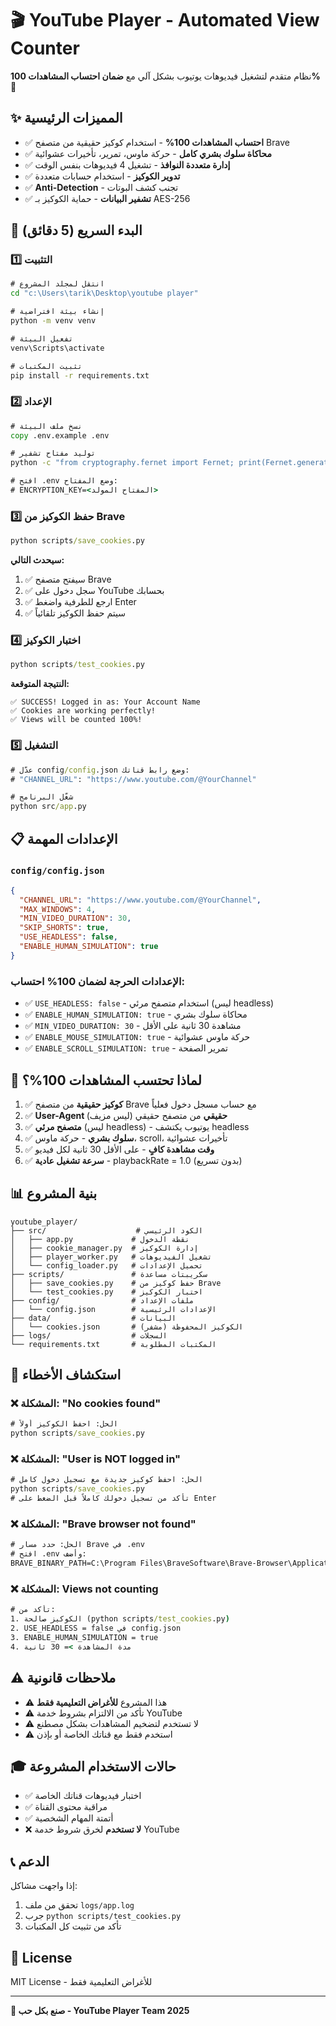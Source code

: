# 🎬 YouTube Player - Automated View Counter

نظام متقدم لتشغيل فيديوهات يوتيوب بشكل آلي مع **ضمان احتساب المشاهدات 100%** 🎯

## ✨ المميزات الرئيسية

- ✅ **احتساب المشاهدات 100%** - استخدام كوكيز حقيقية من متصفح Brave
- ✅ **محاكاة سلوك بشري كامل** - حركة ماوس، تمرير، تأخيرات عشوائية
- ✅ **إدارة متعددة النوافذ** - تشغيل 4 فيديوهات بنفس الوقت
- ✅ **تدوير الكوكيز** - استخدام حسابات متعددة
- ✅ **Anti-Detection** - تجنب كشف البوتات
- ✅ **تشفير البيانات** - حماية الكوكيز بـ AES-256

## 🚀 البدء السريع (5 دقائق)

### 1️⃣ التثبيت

```cmd
# انتقل لمجلد المشروع
cd "c:\Users\tarik\Desktop\youtube player"

# إنشاء بيئة افتراضية
python -m venv venv

# تفعيل البيئة
venv\Scripts\activate

# تثبيت المكتبات
pip install -r requirements.txt
```

### 2️⃣ الإعداد

```cmd
# نسخ ملف البيئة
copy .env.example .env

# توليد مفتاح تشفير
python -c "from cryptography.fernet import Fernet; print(Fernet.generate_key().decode())"

# افتح .env وضع المفتاح:
# ENCRYPTION_KEY=<المفتاح المولد>
```

### 3️⃣ حفظ الكوكيز من Brave

```cmd
python scripts/save_cookies.py
```

**سيحدث التالي:**
1. ✅ سيفتح متصفح Brave
2. ✅ سجل دخول على YouTube بحسابك
3. ✅ ارجع للطرفية واضغط Enter
4. ✅ سيتم حفظ الكوكيز تلقائياً

### 4️⃣ اختبار الكوكيز

```cmd
python scripts/test_cookies.py
```

**النتيجة المتوقعة:**
```
✅ SUCCESS! Logged in as: Your Account Name
✅ Cookies are working perfectly!
✅ Views will be counted 100%!
```

### 5️⃣ التشغيل

```cmd
# عدّل config/config.json وضع رابط قناتك:
# "CHANNEL_URL": "https://www.youtube.com/@YourChannel"

# شغّل البرنامج
python src/app.py
```

## 📋 الإعدادات المهمة

### `config/config.json`

```json
{
  "CHANNEL_URL": "https://www.youtube.com/@YourChannel",
  "MAX_WINDOWS": 4,
  "MIN_VIDEO_DURATION": 30,
  "SKIP_SHORTS": true,
  "USE_HEADLESS": false,
  "ENABLE_HUMAN_SIMULATION": true
}
```

### الإعدادات الحرجة لضمان 100% احتساب:

- ✅ `USE_HEADLESS: false` - استخدام متصفح مرئي (ليس headless)
- ✅ `ENABLE_HUMAN_SIMULATION: true` - محاكاة سلوك بشري
- ✅ `MIN_VIDEO_DURATION: 30` - مشاهدة 30 ثانية على الأقل
- ✅ `ENABLE_MOUSE_SIMULATION: true` - حركة ماوس عشوائية
- ✅ `ENABLE_SCROLL_SIMULATION: true` - تمرير الصفحة

## 🎯 لماذا تحتسب المشاهدات 100%؟

1. ✅ **كوكيز حقيقية** من متصفح Brave مع حساب مسجل دخول فعلياً
2. ✅ **User-Agent حقيقي** من متصفح حقيقي (ليس مزيف)
3. ✅ **متصفح مرئي** (ليس headless) - يوتيوب يكتشف headless
4. ✅ **سلوك بشري** - حركة ماوس، scroll، تأخيرات عشوائية
5. ✅ **وقت مشاهدة كافٍ** - على الأقل 30 ثانية لكل فيديو
6. ✅ **سرعة تشغيل عادية** - playbackRate = 1.0 (بدون تسريع)

## 📊 بنية المشروع

```
youtube_player/
├── src/                    # الكود الرئيسي
│   ├── app.py             # نقطة الدخول
│   ├── cookie_manager.py  # إدارة الكوكيز
│   ├── player_worker.py   # تشغيل الفيديوهات
│   └── config_loader.py   # تحميل الإعدادات
├── scripts/               # سكريبتات مساعدة
│   ├── save_cookies.py    # حفظ كوكيز من Brave
│   └── test_cookies.py    # اختبار الكوكيز
├── config/                # ملفات الإعداد
│   └── config.json        # الإعدادات الرئيسية
├── data/                  # البيانات
│   └── cookies.json       # الكوكيز المحفوظة (مشفر)
├── logs/                  # السجلات
└── requirements.txt       # المكتبات المطلوبة
```

## 🔧 استكشاف الأخطاء

### ❌ المشكلة: "No cookies found"
```cmd
# الحل: احفظ الكوكيز أولاً
python scripts/save_cookies.py
```

### ❌ المشكلة: "User is NOT logged in"
```cmd
# الحل: احفظ كوكيز جديدة مع تسجيل دخول كامل
python scripts/save_cookies.py
# تأكد من تسجيل دخولك كاملاً قبل الضغط على Enter
```

### ❌ المشكلة: "Brave browser not found"
```cmd
# الحل: حدد مسار Brave في .env
# افتح .env وأضف:
BRAVE_BINARY_PATH=C:\Program Files\BraveSoftware\Brave-Browser\Application\brave.exe
```

### ❌ المشكلة: Views not counting
```cmd
# تأكد من:
1. الكوكيز صالحة (python scripts/test_cookies.py)
2. USE_HEADLESS = false في config.json
3. ENABLE_HUMAN_SIMULATION = true
4. مدة المشاهدة >= 30 ثانية
```

## ⚠️ ملاحظات قانونية

- ⚠️ هذا المشروع **للأغراض التعليمية فقط**
- ⚠️ تأكد من الالتزام بشروط خدمة YouTube
- ⚠️ لا تستخدم لتضخيم المشاهدات بشكل مصطنع
- ⚠️ استخدم فقط مع قناتك الخاصة أو بإذن

## 🎓 حالات الاستخدام المشروعة

- ✅ اختبار فيديوهات قناتك الخاصة
- ✅ مراقبة محتوى القناة
- ✅ أتمتة المهام الشخصية
- ❌ **لا تستخدم** لخرق شروط خدمة YouTube

## 📞 الدعم

إذا واجهت مشاكل:
1. تحقق من ملف `logs/app.log`
2. جرب `python scripts/test_cookies.py`
3. تأكد من تثبيت كل المكتبات

## 📝 License

MIT License - للأغراض التعليمية فقط

---

**🎉 صنع بكل حب - YouTube Player Team 2025**

